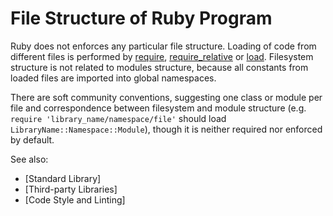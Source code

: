 # File Structure of Ruby Program

Ruby does not enforces any particular file structure. Loading of code from different files is
performed by [require](ref:Kernel#require), [require_relative](ref:Kernel#require_relative) or
[load](ref:Kernel#require_relative). Filesystem structure is not related to modules structure,
because all constants from loaded files are imported into global namespaces.

There are soft community conventions, suggesting one class or module per file and correspondence
between filesystem and module structure (e.g. `require 'library_name/namespace/file'` should load
`LibraryName::Namespace::Module`), though it is neither required nor enforced by default.

See also:

* [Standard Library]
* [Third-party Libraries]
* [Code Style and Linting]